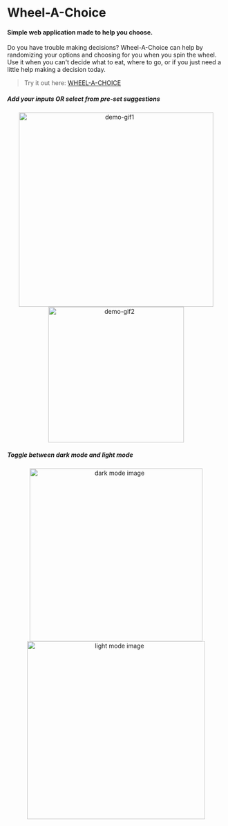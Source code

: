 # Wheel-A-Choice

#### Simple web application made to help you choose.

Do you have trouble making decisions? Wheel-A-Choice can help by randomizing your options and choosing for you when you spin the wheel. Use it when you can't decide what to eat, where to go, or if you just need a little help making a decision today.

> Try it out here: [WHEEL-A-CHOICE](https://wheel-a-choice.web.app)

##### Add your inputs OR select from pre-set suggestions
<div id="demo" align="center">
  <img width="450" alt="demo-gif1" src="https://github.com/wiris316/spinwheel_app/assets/124114572/1384763e-22bf-44c4-bea6-8fc5b28042f8">
  <img width="314" alt="demo-gif2" src="https://github.com/wiris316/spinwheel_app/assets/124114572/8dcc147d-86e1-48e8-b064-991e45bfc9d0">
</div>

##### Toggle between dark mode and light mode
<div id="screenshots" align="center">
  <img width="400" alt="dark mode image" src="https://github.com/wiris316/spinwheel_app/assets/124114572/2c1c2893-8489-4bff-bd33-0c15d2364b1a">
  <img width="412" alt="light mode image" src="https://github.com/wiris316/spinwheel_app/assets/124114572/e1b8bf97-48c0-4a79-96b1-3c1ee366ca66">
</div>

